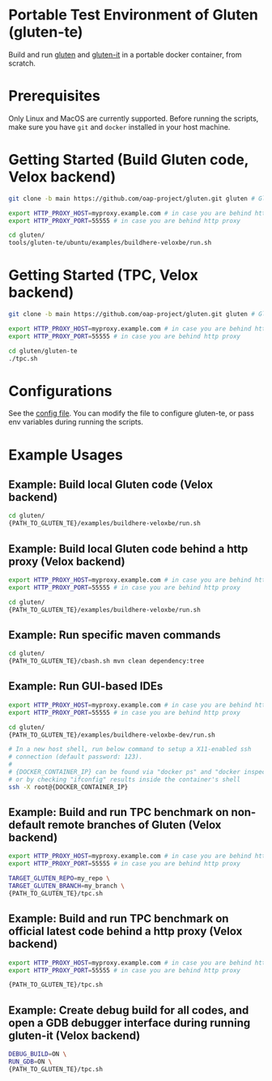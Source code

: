 # Portable Test Environment of Gluten (gluten-te)

Build and run [gluten](https://github.com/oap-project/gluten) and [gluten-it](https://github.com/oap-project/gluten/tree/main/tools/gluten-it) in a portable docker container, from scratch.

# Prerequisites

Only Linux and MacOS are currently supported. Before running the scripts, make sure you have `git` and `docker` installed in your host machine.

# Getting Started (Build Gluten code, Velox backend)

```sh
git clone -b main https://github.com/oap-project/gluten.git gluten # Gluten main code

export HTTP_PROXY_HOST=myproxy.example.com # in case you are behind http proxy
export HTTP_PROXY_PORT=55555 # in case you are behind http proxy

cd gluten/
tools/gluten-te/ubuntu/examples/buildhere-veloxbe/run.sh
```

# Getting Started (TPC, Velox backend)

```sh
git clone -b main https://github.com/oap-project/gluten.git gluten # Gluten main code

export HTTP_PROXY_HOST=myproxy.example.com # in case you are behind http proxy
export HTTP_PROXY_PORT=55555 # in case you are behind http proxy

cd gluten/gluten-te
./tpc.sh
```

# Configurations

See the [config file](https://github.com/oap-project/gluten/blob/main/tools/gluten-te/ubuntu/defaults.conf). You can modify the file to configure gluten-te, or pass env variables during running the scripts.

# Example Usages

## Example: Build local Gluten code (Velox backend)

```sh
cd gluten/
{PATH_TO_GLUTEN_TE}/examples/buildhere-veloxbe/run.sh
```

## Example: Build local Gluten code behind a http proxy (Velox backend)

```sh
export HTTP_PROXY_HOST=myproxy.example.com # in case you are behind http proxy
export HTTP_PROXY_PORT=55555 # in case you are behind http proxy

cd gluten/
{PATH_TO_GLUTEN_TE}/examples/buildhere-veloxbe/run.sh
```

## Example: Run specific maven commands

```sh
cd gluten/
{PATH_TO_GLUTEN_TE}/cbash.sh mvn clean dependency:tree
```

## Example: Run GUI-based IDEs

```sh
export HTTP_PROXY_HOST=myproxy.example.com # in case you are behind http proxy
export HTTP_PROXY_PORT=55555 # in case you are behind http proxy

cd gluten/
{PATH_TO_GLUTEN_TE}/examples/buildhere-veloxbe-dev/run.sh

# In a new host shell, run below command to setup a X11-enabled ssh
# connection (default password: 123). 
#
# {DOCKER_CONTAINER_IP} can be found via "docker ps" and "docker inspect",
# or by checking "ifconfig" results inside the container's shell 
ssh -X root@{DOCKER_CONTAINER_IP}
```

## Example: Build and run TPC benchmark on non-default remote branches of Gluten (Velox backend)

```sh
export HTTP_PROXY_HOST=myproxy.example.com # in case you are behind http proxy
export HTTP_PROXY_PORT=55555 # in case you are behind http proxy

TARGET_GLUTEN_REPO=my_repo \
TARGET_GLUTEN_BRANCH=my_branch \
{PATH_TO_GLUTEN_TE}/tpc.sh
```

## Example: Build and run TPC benchmark on official latest code behind a http proxy (Velox backend)

```sh
export HTTP_PROXY_HOST=myproxy.example.com # in case you are behind http proxy
export HTTP_PROXY_PORT=55555 # in case you are behind http proxy

{PATH_TO_GLUTEN_TE}/tpc.sh
```

## Example: Create debug build for all codes, and open a GDB debugger interface during running gluten-it (Velox backend)

```sh
DEBUG_BUILD=ON \
RUN_GDB=ON \
{PATH_TO_GLUTEN_TE}/tpc.sh
```
